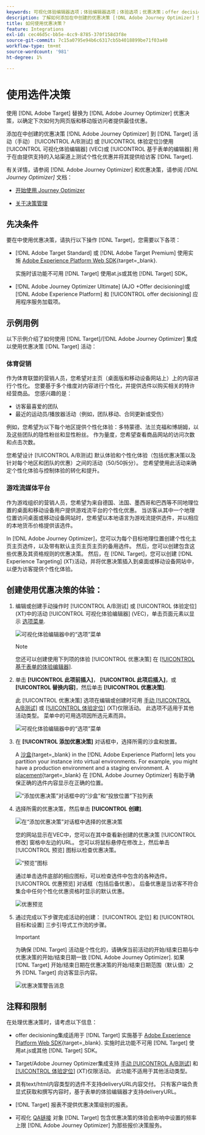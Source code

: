 ```yaml
---
keywords: 可视化体验编辑器选项；体验编辑器选项；体验选项；优惠决策；offer decisioning；ajo；journey optimizer
description: 了解如何添加在中创建的优惠决策 [!DNL Adobe Journey Optimizer] 到活动。
title: 如何使用优惠决策？
feature: Integrations
exl-id: cec46d5c-bb5e-4cc9-8785-370f158d3f8e
source-git-commit: 7c15a0795e94b6c6317cb5b4018899be71f03a40
workflow-type: tm+mt
source-wordcount: '981'
ht-degree: 1%

---
```


# 使用选件决策

使用 [!DNL Adobe Target] 替换为 [!DNL Adobe Journey Optimizer] 优惠决策，以确定下次如何为网页版和移动版访问者提供最佳优惠。

添加在中创建的优惠决策 [!DNL Adobe Journey Optimizer] 到 [!DNL Target] 活动（手动） [!UICONTROL A/B测试] 或 [!UICONTROL 体验定位])使用 [!UICONTROL 可视化体验编辑器] (VEC)或 [!UICONTROL 基于表单的编辑器] 用于在由提供支持的入站渠道上测试个性化优惠并将其提供给访客 [!DNL Target].

有关详情，请参阅 [!DNL Adobe Journey Optimizer] 和优惠决策，请参阅 *[!DNL Journey Optimizer]* 文档：

* [开始使用 Journey Optimizer](https://experienceleague.adobe.com/docs/journey-optimizer/using/get-started/get-started.html)

* [关于决策管理](https://experienceleague.adobe.com/docs/journey-optimizer/using/offer-decisioniong/get-started/starting-offer-decisioning.html)

## 先决条件

要在中使用优惠决策，请执行以下操作 [!DNL Target]，您需要以下各项：

* [!DNL Adobe Target Standard] 或 [!DNL Adobe Target Premium] 使用实施 [Adobe Experience Platform Web SDK](https://experienceleague.corp.adobe.com/docs/target-dev/developer/client-side/aep-web-sdk.html){target=_blank}.

   实施时该功能不可用 [!DNL Target] 使用at.js或其他 [!DNL Target] SDK。

* [!DNL Adobe Journey Optimizer Ultimate] (AJO +Offer decisioning)或 [!DNL Adobe Experience Platform] 和 [!UICONTROL offer decisioning] 应用程序服务加载项。

## 示例用例

以下示例介绍了如何使用 [!DNL Target]/[!DNL Adobe Journey Optimizer] 集成以使用优惠决策 [!DNL Target] 活动：

### 体育促销

作为体育联盟的营销人员，您希望对主页（桌面版和移动设备网站上）上的内容进行个性化。 您要基于多个维度对内容进行个性化，并提供选件以购买相关的特许经营商品。 您感兴趣的是：

* 访客最喜爱的团队
* 最近的运动员/播放器活动（例如，团队移动、合同更新或受伤）

例如，您希望为以下每个地区提供个性化体验：多特蒙德、法兰克福和博胡姆，以及这些团队的隐性粉丝和显性粉丝。 作为量度，您希望查看商品网站的访问次数和点击次数。

您希望设计 [!UICONTROL A/B测试] 默认体验和个性化体验（包括优惠决策以及针对每个地区和团队的优惠）之间的活动（50/50拆分）。 您希望使用此活动来确定个性化体验与控制体验的转化和提升。

### 游戏流媒体平台

作为游戏组织的营销人员，您希望为来自德国、法国、墨西哥和巴西等不同地理位置的桌面和移动设备用户提供游戏流平台的个性化优惠。 当访客从其中一个地理位置访问桌面或移动设备网站时，您希望以本地语言为游戏流提供选件，并以相应的本地货币价格提供该选件。

In [!DNL Adobe Journey Optimizer]，您可以为每个目标地理位置创建个性化主页主页选件，以及带有默认主页主页主页的备用选件。 然后，您可以创建包含这些优惠及其资格规则的优惠决策。 然后，在 [!DNL Target]，您可以创建 [!DNL Experience Targeting] (XT)活动，并将优惠决策插入到桌面或移动设备网站中，以便为访客提供个性化体验。

## 创建使用优惠决策的体验：

1. 编辑或创建手动操作时 [!UICONTROL A/B测试] 或 [!UICONTROL 体验定位] (XT)中的活动 [!UICONTROL 可视化体验编辑器] (VEC)，单击页面元素以显示 [选项菜单](/help/main/c-experiences/c-visual-experience-composer/viztarget-options.md).

   ![可视化体验编辑器中的“选项”菜单](assets/options-menu1.png)

   >[!NOTE]
   >
   >您还可以创建使用下列项的体验 [!UICONTROL 优惠决策] 在 [[!UICONTROL 基于表单的体验编辑器]](/help/main/c-experiences/form-experience-composer.md).

1. 单击 **[!UICONTROL 此项前插入]**， **[!UICONTROL 此项后插入]**，或 **[!UICONTROL 替换内容]**，然后单击 **[!UICONTROL 优惠决策]**.

   此 [!UICONTROL 优惠决策] 选项在编辑或创建时可用 [手动 [!UICONTROL A/B测试]](/help/main/c-activities/t-test-ab/test-ab.md#types) 或 [[!UICONTROL 体验定位]](/help/main/c-activities/t-experience-target/experience-target.md) (XT)仅限活动。 此选项不适用于其他活动类型。 菜单中的可用选项因所选元素而异。

   ![可视化体验编辑器中的“选项”菜单](assets/options-menu.png)

1. 在 **[!UICONTROL 添加优惠决策]** 对话框中，选择所需的沙盒和放置。

   A [沙盒](https://experienceleague.adobe.com/docs/experience-platform/sandbox/ui/overview.html){target=_blank} in the [!DNL Adobe Experience Platform] lets you partition your instance into virtual environments. For example, you might have a production environment and a staging environment. A [placement](https://experienceleague.adobe.com/docs/journey-optimizer/using/offer-decisioniong/create-components/creating-placements.html){target=_blank} 在 [!DNL Adobe Journey Optimizer] 有助于确保正确的选件内容显示在正确的位置。

   ![“添加优惠决策”对话框中的“沙盒”和“投放位置”下拉列表](/help/main/c-integrating-target-with-mac/ajo/assets/sandbox-placement.png)

1. 选择所需的优惠决策，然后单击 **[!UICONTROL 创建]**.

   ![在“添加优惠决策”对话框中选择的优惠决策](assets/offer-decision.png)

   您的网站显示在VEC中，您可以在其中查看新创建的优惠决策 [!UICONTROL 修改] 窗格中左边的URL。 您可以将鼠标悬停在修改上，然后单击 [!UICONTROL 预览] 图标以检查优惠决策。

   ![“预览”图标](assets/preview-icon.png)

   通过单击选件底部的相应图标，可以检查选件中包含的各种选件。 [!UICONTROL 优惠预览] 对话框（包括后备优惠）。 后备优惠是当访客不符合集合中任何个性化优惠资格时显示的默认优惠。

   ![优惠预览](assets/offer-preview.png)

1. 通过完成以下步骤完成活动的创建： [!UICONTROL 定位] 和 [!UICONTROL 目标和设置] 三步引导式工作流的步骤。

   >[!IMPORTANT]
   >
   >为确保 [!DNL Target] 活动是个性化的，请确保当前活动的开始/结束日期与中优惠决策的开始/结束日期一致 [!DNL Adobe Journey Optimizer]. 如果 [!DNL Target] 开始/结束日期在优惠决策的开始/结束日期范围（默认值）之外 [!DNL Target] 向访客显示内容。

   ![优惠决策警告消息](/help/main/c-integrating-target-with-mac/ajo/assets/offer-decision-warning.png)

## 注释和限制

在处理优惠决策时，请考虑以下信息：

* offer decisioning集成适用于 [!DNL Target] 实施基于 [Adobe Experience Platform Web SDK](https://experienceleague.corp.adobe.com/docs/target-dev/developer/client-side/aep-web-sdk.html){target=_blank}. 实施时此功能不可用 [!DNL Target] 使用at.js或其他 [!DNL Target] SDK。

* Target/Adobe Journey Optimizer集成支持 [手动 [!UICONTROL A/B测试]](/help/main/c-activities/t-test-ab/test-ab.md#types) 和 [[!UICONTROL 体验定位]](/help/main/c-activities/t-experience-target/experience-target.md) (XT)仅限活动。 此功能不适用于其他活动类型。

* 具有text/html内容类型的选件不支持deliveryURL内容交付。 只有客户端负责显式获取和撰写内容时，基于表单的体验编辑器才支持deliveryURL。

* [!DNL Target] 报表不提供优惠决策级别的报表。

* 可视化 [QA链接](/help/main/c-activities/c-activity-qa/activity-qa.md) 对象 [!DNL Target] 包含优惠决策的体验会影响中设置的频率上限 [!DNL Adobe Journey Optimizer] 为那些报价决策服务。
